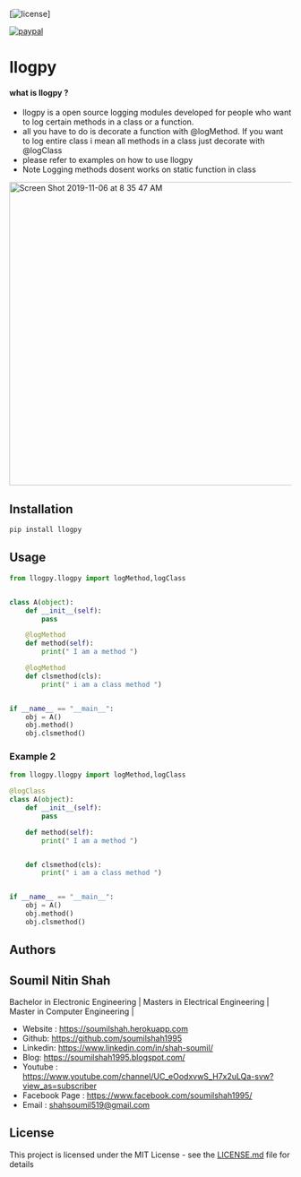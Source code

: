 
[![license](https://img.shields.io/github/license/mashape/apistatus.svg?maxAge=2592000)]

[![paypal](https://www.paypalobjects.com/en_US/i/btn/btn_donateCC_LG.gif)](https://www.paypal.me/soumilshah1995)


# llogpy 

#### what is llogpy ?
* llogpy is a open source logging modules developed for people who want to log certain methods in a class 
or a function.
* all you have to do is decorate a function with @logMethod. If you want to log entire class i mean all methods in a class 
just decorate with @logClass
* please refer to examples on how to use llogpy
* Note Logging methods dosent works  on static function in class 


<img width="542" alt="Screen Shot 2019-11-06 at 8 35 47 AM" src="https://user-images.githubusercontent.com/39345855/68302653-6fc8f700-0070-11ea-8d3b-1f1213f4579d.png">




## Installation

```bash
pip install llogpy
```
## Usage


```python
from llogpy.llogpy import logMethod,logClass


class A(object):
    def __init__(self):
        pass

    @logMethod
    def method(self):
        print(" I am a method ")

    @logMethod
    def clsmethod(cls):
        print(" i am a class method ")


if __name__ == "__main__":
    obj = A()
    obj.method()
    obj.clsmethod()


```

### Example 2

```python
from llogpy.llogpy import logMethod,logClass

@logClass
class A(object):
    def __init__(self):
        pass

    def method(self):
        print(" I am a method ")


    def clsmethod(cls):
        print(" i am a class method ")


if __name__ == "__main__":
    obj = A()
    obj.method()
    obj.clsmethod()


```



## Authors

## Soumil Nitin Shah 
Bachelor in Electronic Engineering |
Masters in Electrical Engineering | 
Master in Computer Engineering |

* Website : https://soumilshah.herokuapp.com
* Github: https://github.com/soumilshah1995
* Linkedin: https://www.linkedin.com/in/shah-soumil/
* Blog: https://soumilshah1995.blogspot.com/
* Youtube : https://www.youtube.com/channel/UC_eOodxvwS_H7x2uLQa-svw?view_as=subscriber
* Facebook Page : https://www.facebook.com/soumilshah1995/
* Email : shahsoumil519@gmail.com



## License

This project is licensed under the MIT License - see the [LICENSE.md](LICENSE.md) file for details


